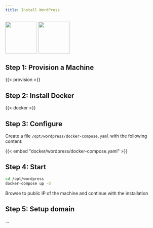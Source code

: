 ```yaml
---
title: Install WordPress
---
```


<img src="/images/wordpress.png" height="100">
<img src="/images/docker.png" height="100">

## Step 1: Provision a Machine

{{< provision >}}

## Step 2: Install Docker

{{< docker >}}

## Step 3: Configure

Create a file `/opt/wordpress/docker-compose.yaml` with the following content:

{{< embed "docker/wordpress/docker-compose.yaml" >}}

## Step 4: Start

```sh
cd /opt/wordpress
docker-compose up -d
```

Browse to public IP of the machine and continue with the installation

## Step 5: Setup domain

...